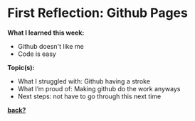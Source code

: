 # First Reflection: Github Pages
**What I learned this week:**
 - Github doesn't like me
 - Code is easy 

**Topic(s):**
- What I struggled with: Github having a stroke
- What I’m proud of: Making github do the work anyways
- Next steps: not have to go through this next time

**[back?](/index.md)**

